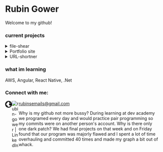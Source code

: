 # Rubin Gower
 Welcome to my github!

### current projects
<details>
  <summary> file-shear</summary>
I'm currently working on a file shearing program so you can send files from your laptop to your phone or other devices via QR code<br>
   <b> the project github:</b>   https://github.com/rubin-gower/File-share
</details>

<details>
  <summary> Portfolio site</summary>
my personal portfolio website http://rubin.net.nz. lots of old projects are computer games and can't really be on github as there HUGE files so they will be on my website. I am allso planning on having a blog on my website about projects I am making and planning to make.
</details>

<details>
  <summary> URL-shortner</summary>
  I have made a url shortner with my mate ben just for fun as I find when I shorten urls I lose them and have to create them again. my site rembers what urls you have created and shows   you using local storage. <br>
  <b> heroku deploy: </b>  http://smurl.herokuapp.com/ <br>
   <b> the project github:</b>   https://github.com/ben-irvine/url-shortener/blob/master
</details>

### what im learning
AWS, Angular, React Native, .Net

### Connect with me:

[<img align="left" alt="rubin.net.nz" width="22px" src="https://raw.githubusercontent.com/iconic/open-iconic/master/svg/globe.svg" />](http://rubin.net.nz)
[<img align="left" alt="rubin-gower | LinkedIn" width="22px" src="https://cdn.jsdelivr.net/npm/simple-icons@v3/icons/linkedin.svg" />](https://www.linkedin.com/in/rubin-gower/) 
rubinsemails@gmail.com
<br />


Why is my github not more bussy? 
During learning at dev academy we programed every day and would practice pair programming so my commits were on another person's account.
Why is there only one dark patch? 
We had final projects on that week and on Friday found that our program was majorly flawed and I spent a lot of time overhauling and committed 40 times and made my graph a bit out of whack.

<!--
**rubin-gower/rubin-gower** is a ✨ _special_ ✨ repository because its `README.md` (this file) appears on your GitHub profile.
**If you would like to do this to your profile create a repo with the same name as your username. allso make sure it has a read me.
-->

